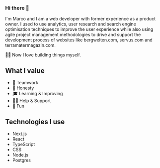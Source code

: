 ### Hi there 👋

I'm Marco and I am a web developer with former experience as a product owner. I used to use analytics, user research and search engine optimisation techniques to improve the user experience while also using agile project management methodologies to drive and support the development process of websites like bergwelten.com, servus.com and terramatermagazin.com.

👷‍♂️ Now I love building things myself.

## What I value

- 💪 Teamwork
- 💬 Honesty
- 🎓 Learning & Improving
- 🐕‍🦺 Help & Support
- 🤪 Fun

## Technologies I use

- Next.js
- React
- TypeScript
- CSS
- Node.js
- Postgres
